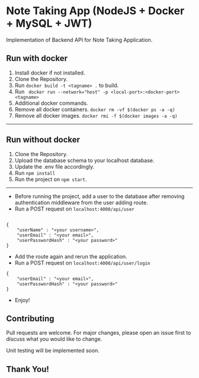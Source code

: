 # Note Taking App (NodeJS + Docker + MySQL + JWT) 

Implementation of Backend API for Note Taking Application.

## Run with docker

1. Install docker if not installed.
2. Clone the Repository.
3. Run ``` docker build -t <tagname> . ``` to build.
4. Run ``` docker run --network="host" -p <local-port>:<docker-port> <tagname>```
5. Additional docker commands.
6.  Remove all docker containers. ``` docker rm -vf $(docker ps -a -q) ```
7.  Remove all docker images. ``` docker rmi -f $(docker images -a -q) ```

***

## Run without docker

1. Clone the Repository.
2. Upload the database schema to your localhost database.
3. Update the .env file accordingly.
4.  Run ``` npm install ```
5. Run the project on ``` npm start ```.

***

* Before running the project, add a user to the database after removing authentication middleware from the user adding route.
* Run a POST request on ``` localhost:4000/api/user ```
``` 

{
	"userName" : "<your username>",
	"userEmail" : "<your email>",
	"userPasswordHash" : "<your password>"
}
```
* Add the route again and rerun the application.
* Run a POST request on ``` localhost:4000/api/user/login ```
``` 
{
	"userEmail" : "<your email>",
	"userPasswordHash" : "<your password>"
}
```
* Enjoy!

## Contributing
Pull requests are welcome. For major changes, please open an issue first to discuss what you would like to change.

Unit testing will be implemented soon.

## Thank You!
